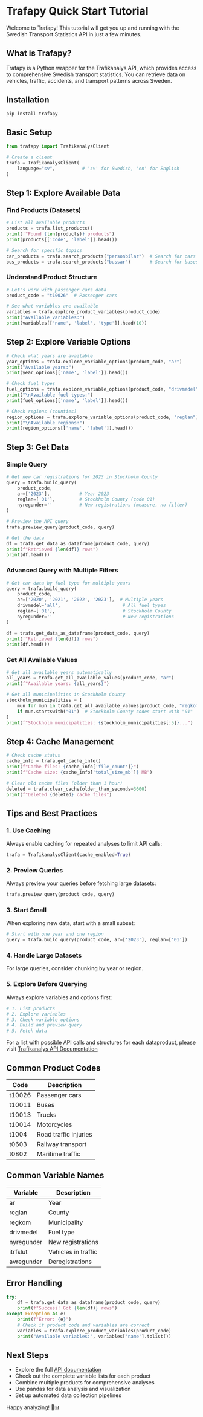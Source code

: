 # Trafapy Quick Start Tutorial

Welcome to Trafapy! This tutorial will get you up and running with the Swedish Transport Statistics API in just a few minutes.

## What is Trafapy?

Trafapy is a Python wrapper for the Trafikanalys API, which provides access to comprehensive Swedish transport statistics. You can retrieve data on vehicles, traffic, accidents, and transport patterns across Sweden.

## Installation

```bash
pip install trafapy
```

## Basic Setup

```python
from trafapy import TrafikanalysClient

# Create a client
trafa = TrafikanalysClient(
    language="sv",          # 'sv' for Swedish, 'en' for English
)
```

## Step 1: Explore Available Data

### Find Products (Datasets)

```python
# List all available products
products = trafa.list_products()
print(f"Found {len(products)} products")
print(products[['code', 'label']].head())

# Search for specific topics
car_products = trafa.search_products("personbilar")  # Search for cars
bus_products = trafa.search_products("bussar")       # Search for buses
```

### Understand Product Structure

```python
# Let's work with passenger cars data
product_code = "t10026"  # Passenger cars

# See what variables are available
variables = trafa.explore_product_variables(product_code)
print("Available variables:")
print(variables[['name', 'label', 'type']].head(10))
```

## Step 2: Explore Variable Options

```python
# Check what years are available
year_options = trafa.explore_variable_options(product_code, "ar")
print("Available years:")
print(year_options[['name', 'label']].head())

# Check fuel types
fuel_options = trafa.explore_variable_options(product_code, "drivmedel")
print("\nAvailable fuel types:")
print(fuel_options[['name', 'label']].head())

# Check regions (counties)
region_options = trafa.explore_variable_options(product_code, "reglan")
print("\nAvailable regions:")
print(region_options[['name', 'label']].head())
```

## Step 3: Get Data

### Simple Query

```python
# Get new car registrations for 2023 in Stockholm County
query = trafa.build_query(
    product_code,
    ar=['2023'],           # Year 2023
    reglan=['01'],         # Stockholm County (code 01)
    nyregunder=''          # New registrations (measure, no filter)
)

# Preview the API query
trafa.preview_query(product_code, query)

# Get the data
df = trafa.get_data_as_dataframe(product_code, query)
print(f"Retrieved {len(df)} rows")
print(df.head())
```

### Advanced Query with Multiple Filters

```python
# Get car data by fuel type for multiple years
query = trafa.build_query(
    product_code,
    ar=['2020', '2021', '2022', '2023'],  # Multiple years
    drivmedel='all',                       # All fuel types
    reglan=['01'],                         # Stockholm County
    nyregunder=''                          # New registrations
)

df = trafa.get_data_as_dataframe(product_code, query)
print(f"Retrieved {len(df)} rows")
print(df.head())
```

### Get All Available Values

```python
# Get all available years automatically
all_years = trafa.get_all_available_values(product_code, "ar")
print(f"Available years: {all_years}")

# Get all municipalities in Stockholm County
stockholm_municipalities = [
    mun for mun in trafa.get_all_available_values(product_code, "regkom") 
    if mun.startswith("01")  # Stockholm County codes start with "01"
]
print(f"Stockholm municipalities: {stockholm_municipalities[:5]}...")  # Show first 5
```

## Step 4: Cache Management

```python
# Check cache status
cache_info = trafa.get_cache_info()
print(f"Cache files: {cache_info['file_count']}")
print(f"Cache size: {cache_info['total_size_mb']} MB")

# Clear old cache files (older than 1 hour)
deleted = trafa.clear_cache(older_than_seconds=3600)
print(f"Deleted {deleted} cache files")
```


## Tips and Best Practices

### 1. Use Caching
Always enable caching for repeated analyses to limit API calls:
```python
trafa = TrafikanalysClient(cache_enabled=True)
```

### 2. Preview Queries
Always preview your queries before fetching large datasets:
```python
trafa.preview_query(product_code, query)
```

### 3. Start Small
When exploring new data, start with a small subset:
```python
# Start with one year and one region
query = trafa.build_query(product_code, ar=['2023'], reglan=['01'])
```

### 4. Handle Large Datasets
For large queries, consider chunking by year or region.

### 5. Explore Before Querying
Always explore variables and options first:
```python
# 1. List products
# 2. Explore variables
# 3. Check variable options
# 4. Build and preview query
# 5. Fetch data
```

For a list with possible API calls and structures for each dataproduct, please visit [Trafikanalys API Documentation](https://www.trafa.se/sidor/api-dokumentation/)

## Common Product Codes

| Code | Description |
|------|-------------|
| t10026 | Passenger cars |
| t10011 | Buses |
| t10013 | Trucks |
| t10014 | Motorcycles |
| t1004 | Road traffic injuries |
| t0603 | Railway transport |
| t0802 | Maritime traffic |

## Common Variable Names

| Variable | Description |
|----------|-------------|
| ar | Year |
| reglan | County |
| regkom | Municipality |
| drivmedel | Fuel type |
| nyregunder | New registrations |
| itrfslut | Vehicles in traffic |
| avregunder | Deregistrations |

## Error Handling

```python
try:
    df = trafa.get_data_as_dataframe(product_code, query)
    print(f"Success! Got {len(df)} rows")
except Exception as e:
    print(f"Error: {e}")
    # Check if product code and variables are correct
    variables = trafa.explore_product_variables(product_code)
    print("Available variables:", variables['name'].tolist())
```

## Next Steps

- Explore the full [API documentation](https://www.trafa.se/sidor/oppen-data-api/)
- Check out the complete variable lists for each product
- Combine multiple products for comprehensive analyses
- Use pandas for data analysis and visualization
- Set up automated data collection pipelines

Happy analyzing! 🚗📊